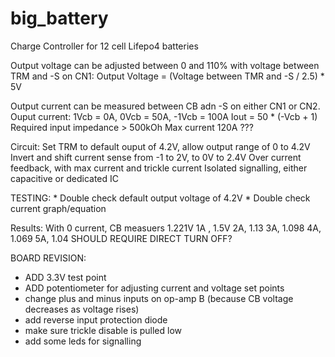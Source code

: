 # big_battery
Charge Controller for 12 cell Lifepo4 batteries

Output voltage can be adjusted between 0 and 110% with voltage between TRM and -S on CN1:
Output Voltage = (Voltage between TMR and -S / 2.5) * 5V

Output current can be measured between CB adn -S on either CN1 or CN2.
Ouput current: 1Vcb = 0A, 0Vcb = 50A, -1Vcb = 100A
	Iout = 50 * (-Vcb + 1)
Required input impedance > 500kOh
Max current 120A ???

Circuit:
	Set TRM to default ouput of 4.2V, allow output range of 0 to 4.2V
	Invert and shift current sense from -1 to 2V, to 0V to 2.4V
	Over current feedback, with max current and trickle current
	Isolated signalling, either capacitive or dedicated IC
	

TESTING:
	* Double check default output voltage of 4.2V
	* Double check current graph/equation

Results:
    With 0 current, CB measuers 1.221V
    1A , 1.5V
    2A, 1.13
	3A, 1.098
	4A, 1.069
	5A, 1.04
SHOULD REQUIRE DIRECT TURN OFF?



BOARD REVISION:
 * ADD 3.3V test point
 * ADD potentiometer for adjusting current and voltage set points
 * change plus and minus inputs on op-amp B (because CB voltage decreases as voltage rises)
 * add reverse input protection diode
 * make sure trickle disable is pulled low
 * add some leds for signalling


